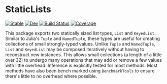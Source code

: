 # StaticLists

[![Stable](https://img.shields.io/badge/docs-stable-blue.svg)](https://Tokazama.github.io/StaticLists.jl/stable)
[![Dev](https://img.shields.io/badge/docs-dev-blue.svg)](https://Tokazama.github.io/StaticLists.jl/dev)
[![Build Status](https://github.com/Tokazama/StaticLists.jl/actions/workflows/CI.yml/badge.svg?branch=main)](https://github.com/Tokazama/StaticLists.jl/actions/workflows/CI.yml?query=branch%3Amain)
[![Coverage](https://codecov.io/gh/Tokazama/StaticLists.jl/branch/main/graph/badge.svg)](https://codecov.io/gh/Tokazama/StaticLists.jl)

This package exports two statically sized list types, `List` and `KeyedList`. Similar to Julia's `Tuple` and `NamedTuple`, these types are useful for creating collections of small strongly-typed values. Unlike `Tuple` and `NamedTuple`, `List` and `KeyedList` may be composed iteratively without having to reconstruct new instances. This allows small collections (a length of a little over 32) to undergo many operations that may add or remove a few values with little overhead. Inference is explicitly tested for most methods. Most methods have also been bench marked using `BenchmarkTools` to ensure there's little to no overhead where possible.
